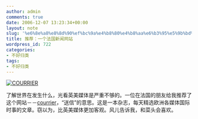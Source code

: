 ```yaml
---
author: admin
comments: true
date: 2006-12-07 13:23:34+00:00
layout: note
slug: '%e6%8e%a8%e8%8d%90%ef%bc%9a%e4%b8%80%e4%b8%aa%e6%b3%95%e5%9b%bd%e6%96%b0%e9%97%bb%e7%bd%91%e7%ab%99'
title: 推荐：一个法国新闻网站
wordpress_id: 722
categories:
- 不好归类
tags:
- 不好归类
---
```


[
![COURRIER](http://static.flickr.com/99/316403931_2cb2173c5f_m.jpg)](http://europe.courrierinternational.com/eurotopics/sommaire.asp?langue=uk&publication=06/12/2006)

了解世界在发生什么，光看英美媒体是严重不够的。一位在法国的朋友给我推荐了这个网站－－[courrier](http://europe.courrierinternational.com/eurotopics/sommaire.asp?langue=uk&publication=06/12/2006)，“送信”的意思。这是一本杂志，每天精选欧洲各媒体国际时事的文章。窃以为，比英美媒体更加客观。风儿告诉我，和菜头会喜欢。
